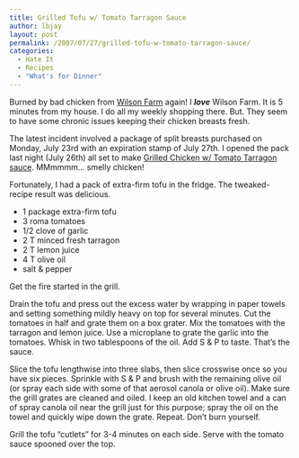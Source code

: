 ```yaml
---
title: Grilled Tofu w/ Tomato Tarragon Sauce
author: lbjay
layout: post
permalink: /2007/07/27/grilled-tofu-w-tomato-tarragon-sauce/
categories:
  - Hate It
  - Recipes
  - "What's for Dinner"
---
```

<abbr class="unapi-id" title=""><!-- &nbsp; --></abbr> 

Burned by bad chicken from [Wilson Farm][1] again! I ***love*** Wilson Farm. It is 5 minutes from my house. I do all my weekly shopping there. But. They seem to have some chronic issues keeping their chicken breasts fresh. 

The latest incident involved a package of split breasts purchased on Monday, July 23rd with an expiration stamp of July 27th. I opened the pack last night (July 26th) all set to make [Grilled Chicken w/ Tomato Tarragon sauce][2]. MMmmmm&#8230; smelly chicken!

Fortunately, I had a pack of extra-firm tofu in the fridge. The tweaked-recipe result was delicious.

* 1 package extra-firm tofu  
* 3 roma tomatoes  
* 1/2 clove of garlic  
* 2 T minced fresh tarragon  
* 2 T lemon juice  
* 4 T olive oil  
* salt &#038; pepper

Get the fire started in the grill.

Drain the tofu and press out the excess water by wrapping in paper towels and setting something mildly heavy on top for several minutes. Cut the tomatoes in half and grate them on a box grater. Mix the tomatoes with the tarragon and lemon juice. Use a microplane to grate the garlic into the tomatoes. Whisk in two tablespoons of the oil. Add S &#038; P to taste. That&#8217;s the sauce.

Slice the tofu lengthwise into three slabs, then slice crosswise once so you have six pieces. Sprinkle with S &#038; P and brush with the remaining olive oil (or spray each side with some of that aerosol canola or olive oil). Make sure the grill grates are cleaned and oiled. I keep an old kitchen towel and a can of spray canola oil near the grill just for this purpose; spray the oil on the towel and quickly wipe down the grate. Repeat. Don&#8217;t burn yourself.

Grill the tofu &#8220;cutlets&#8221; for 3-4 minutes on each side. Serve with the tomato sauce spooned over the top.

 [1]: http://wilsonfarm.com
 [2]: http://www.elise.com/recipes/archives/005141grilled_chicken_with_tomato_tarragon_sauce.php